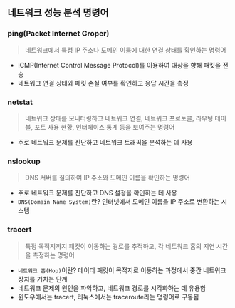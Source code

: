 ## 네트워크 성능 분석 명령어

### ping(Packet Internet Groper)
> 네트워크에서 특정 IP 주소나 도메인 이름에 대한 연결 상태를 확인하는 명령어
- ICMP(Internet Control Message Protocol)를 이용하여 대상을 향해 패킷을 전송
- 네트워크 연결 상태와 패킷 손실 여부를 확인하고 응답 시간을 측정

### netstat
> 네트워크 상태를 모니터링하고 네트워크 연결, 네트워크 프로토콜, 라우팅 테이블, 포트 사용 현황, 인터페이스 통계 등을 보여주는 명령어
- 주로 네트워크 문제를 진단하고 네트워크 트래픽을 분석하는 데 사용

### nslookup
> DNS 서버를 질의하여 IP 주소와 도메인 이름을 확인하는 명령어
- 주로 네트워크 문제를 진단하고 DNS 설정을 확인하는 데 사용
- `DNS(Domain Name System)`란? 인터넷에서 도메인 이름을 IP 주소로 변환하는 시스템

### tracert
> 특정 목적지까지 패킷이 이동하는 경로를 추적하고, 각 네트워크 홉의 지연 시간을 측정하는 명령어
- `네트워크 홉(Hop)`이란? 데이터 패킷이 목적지로 이동하는 과정에서 중간 네트워크 장치를 거치는 단계
- 네트워크 문제의 원인을 파악하고, 네트워크 경로를 시각화하는 데 유용함
- 윈도우에서는 tracert, 리눅스에서는 traceroute라는 명령어로 구동됨
